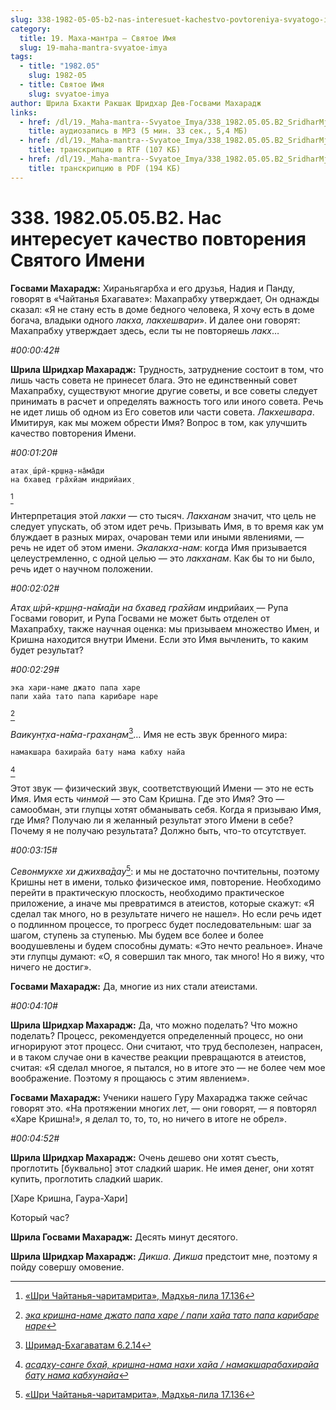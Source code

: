 ```yaml
---
slug: 338-1982-05-05-b2-nas-interesuet-kachestvo-povtoreniya-svyatogo-imeni
category:
  title: 19. Маха-мантра — Святое Имя
  slug: 19-maha-mantra-svyatoe-imya
tags:
  - title: "1982.05"
    slug: 1982-05
  - title: Святое Имя
    slug: svyatoe-imya
author: Шрила Бхакти Ракшак Шридхар Дев-Госвами Махарадж
links:
  - href: /dl/19._Maha-mantra--Svyatoe_Imya/338_1982.05.05.B2_SridharMj_Nas_interesuet_kachestvo_povtorenija_Svjatogo_Imeni.mp3
    title: аудиозапись в MP3 (5 мин. 33 сек., 5,4 МБ)
  - href: /dl/19._Maha-mantra--Svyatoe_Imya/338_1982.05.05.B2_SridharMj_Nas_interesuet_kachestvo_povtorenija_Svjatogo_Imeni.rtf
    title: транскрипцию в RTF (107 КБ)
  - href: /dl/19._Maha-mantra--Svyatoe_Imya/338_1982.05.05.B2_SridharMj_Nas_interesuet_kachestvo_povtorenija_Svjatogo_Imeni.pdf
    title: транскрипцию в PDF (194 КБ)
---
```


# 338. 1982.05.05.B2. Нас интересует качество повторения Святого Имени

**Госвами Махарадж:** Хираньягарбха и его друзья, Надия и Панду, говорят в «Чайтанья Бхагавате»: Махапрабху утверждает, Он однажды сказал: «Я не стану есть в доме бедного человека, Я хочу есть в доме богача, владыки одного *лакха, лакхешвари*». И далее они говорят: Махапрабху утверждает здесь, если ты не повторяешь *лакх*…

*#00:00:42#*

**Шрила Шридхар Махарадж:** Трудность, затруднение состоит в том, что лишь часть совета не принесет блага. Это не единственный совет Махапрабху, существуют многие другие советы, и все советы следует принимать в расчет и определять важность того или иного совета. Речь не идет лишь об одном из Его советов или части совета. *Лакхешвара*. Имитируя, как мы можем обрести Имя? Вопрос в том, как улучшить качество повторения Имени.

*#00:01:20#*

    атах̣ ш́рӣ-кр̣ш̣н̣а-на̄ма̄ди
    на бхавед гра̄хйам индрийаих̣
[^_ftn1]

Интерпретация этой *лакхи* — сто тысяч. *Лакханам* значит, что цель не следует упускать, об этом идет речь. Призывать Имя, в то время как ум блуждает в разных мирах, очарован теми или иными явлениями, — речь не идет об этом имени. *Экалакха-нам*: когда Имя призывается целеустремленно, с одной целью — это *лакханам*. Как бы то ни было, речь идет о научном положении.

*#00:02:02#*

*Атах̣ ш́рӣ-кр̣ш̣н̣а-на̄ма̄ди на бхавед гра̄хйам* индрийаих̣ — Рупа Госвами говорит, и Рупа Госвами не может быть отделен от Махапрабху, также научная оценка: мы призываем множество Имен, и Кришна находится внутри Имени. Если это Имя вычленить, то каким будет результат?

*#00:02:29#*

    эка хари-наме джато папа харе
    папи хайа тато папа карибаре наре
[^_ftn2]

*Ваикун̣т̣ха-на̄ма-грахан̣ам*[^_ftn3]… Имя не есть звук бренного мира:

    намакшара бахирайа бату нама кабху найа
[^_ftn4]

Этот звук — физический звук, соответствующий Имени — это не есть Имя. Имя есть *чинмой* — это Сам Кришна. Где это Имя? Это — самообман, эти глупцы хотят обманывать себя. Когда я призываю Имя, где Имя? Получаю ли я желанный результат этого Имени в себе? Почему я не получаю результата? Должно быть, что-то отсутствует.

*#00:03:15#*

*Севонмукхе хи джихва̄дау*[^_ftn5]: и мы не достаточно почтительны, поэтому Кришны нет в имени, только физическое имя, повторение. Необходимо перейти в практическую плоскость, необходимо практическое приложение, а иначе мы превратимся в атеистов, которые скажут: «Я сделал так много, но в результате ничего не нашел». Но если речь идет о подлинном процессе, то прогресс будет последовательным: шаг за шагом, ступень за ступенью. Мы будем все более и более воодушевлены и будем способны думать: «Это нечто реальное». Иначе эти глупцы думают: «О, я совершил так много, так много! Но я вижу, что ничего не достиг».

**Госвами Махарадж:** Да, многие из них стали атеистами.

*#00:04:10#*

**Шрила Шридхар Махарадж:** Да, что можно поделать? Что можно поделать? Процесс, рекомендуется определенный процесс, но они игнорируют этот процесс. Они считают, что труд бесполезен, напрасен, и в таком случае они в качестве реакции превращаются в атеистов, считая: «Я сделал многое, я пытался, но в итоге это — не более чем мое воображение. Поэтому я прощаюсь с этим явлением».

**Госвами Махарадж:** Ученики нашего Гуру Махараджа также сейчас говорят это. «На протяжении многих лет, — они говорят, — я повторял «Харе Кришна!», я делал то, то, то, но ничего в итоге не обрел».

*#00:04:52#*

**Шрила Шридхар Махарадж:** Очень дешево они хотят съесть, проглотить [буквально] этот сладкий шарик. Не имея денег, они хотят купить, проглотить сладкий шарик.

[Харе Кришна, Гаура-Хари]

Который час?

**Шрила Госвами Махарадж:** Десять минут десятого.

**Шрила Шридхар Махарадж:** *Дикша*. *Дикша* предстоит мне, поэтому я пойду совершу омовение.



[^_ftn1]: [«Шри Чайтанья-чаритамрита», Мадхья-лила 17.136](../notes/shri-chajtanya-charitamrita-madhya-lila/shri-chajtanya-charitamrita-madhya-lila-17-136.md)

[^_ftn2]: [*эка кришна-наме джато папа харе / папи хайа тато папа карибаре наре*](../notes/shloka/eka-krishna-name-dzhato-papa.md)

[^_ftn3]: [Шримад-Бхагаватам 6.2.14](../notes/shrimad-bhagavatam/shrimad-bhagavatam-6-2-14.md)

[^_ftn4]: [*асадху-санге бхай, кришна-нама нахи хайа / намакшарабахирайа бату нама кабхунайа*](../notes/shloka/asadhu-sange-bhaj-krishna-nama.md)

[^_ftn5]: [«Шри Чайтанья-чаритамрита», Мадхья-лила 17.136](../notes/shri-chajtanya-charitamrita-madhya-lila/shri-chajtanya-charitamrita-madhya-lila-17-136.md)
